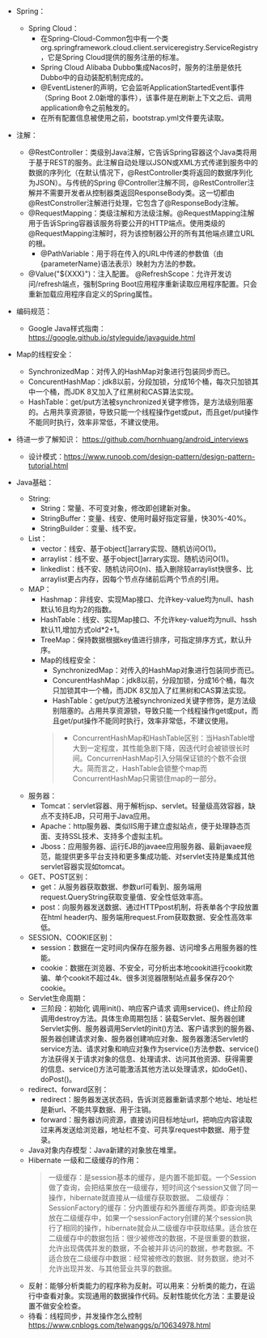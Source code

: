 
* Spring：
    * Spring Cloud：
        * 在Spring-Cloud-Common包中有一个类org.springframework.cloud.client.serviceregistry.ServiceRegistry，它是Spring Cloud提供的服务注册的标准。
        * Spring Cloud Alibaba Dubbo集成Nacos时，服务的注册是依托Dubbo中的自动装配机制完成的。
        * @EventListener的声明，它会监听ApplicationStartedEvent事件（Spring Boot 2.0新增的事件），该事件是在刷新上下文之后、调用application命令之前触发的。
        * 在所有配置信息被使用之前，bootstrap.yml文件要先读取。



* 注解：
    * @RestController：类级别Java注解，它告诉Spring容器这个Java类将用于基于REST的服务。此注解自动处理以JSON或XML方式传递到服务中的数据的序列化（在默认情况下，@RestController类将返回的数据序列化为JSON）。与传统的Spring @Controller注解不同，@RestController注解并不需要开发者从控制器类返回ResponseBody类。这一切都由@RestConstroller注解进行处理，它包含了@ResponseBody注解。
    * @RequestMapping：类级注解和方法级注解。@RequestMapping注解用于告诉Spring容器该服务将要公开的HTTP端点。使用类级的@RequestMapping注解时，将为该控制器公开的所有其他端点建立URL的根。
        * @PathVariable：用于将在传入的URL中传递的参数值（由{parameterName}语法表示）映射为方法的参数。
    * @Value("${XXX}")：注入配置。
    @RefreshScope：允许开发访问/refresh端点，强制Spring Boot应用程序重新读取应用程序配置。只会重新加载应用程序自定义的Spring属性。





* 编码规范：
    * Google Java样式指南：https://google.github.io/styleguide/javaguide.html

* Map的线程安全：
    * SynchronizedMap：对传入的HashMap对象进行包装同步而已。
    * ConcurentHashMap：jdk8以前，分段加锁，分成16个桶，每次只加锁其中一个桶，而JDK 8又加入了红黑树和CAS算法实现。
    * HashTable：get/put方法被synchronized关键字修饰，是方法级别阻塞的。占用共享资源锁，导致只能一个线程操作get或put，而且get/put操作不能同时执行，效率非常低，不建议使用。
    
    



* 待进一步了解知识：
https://github.com/hornhuang/android_interviews
    * 设计模式：https://www.runoob.com/design-pattern/design-pattern-tutorial.html


* Java基础：
    * String:
        * String：常量、不可变对象，修改即创建新对象。
        * StringBuffer：变量、线安、使用时最好指定容量，快30%-40%。
        * StringBuilder：变量、线不安。
    * List：
        * vector：线安、基于object[]arrary实现、随机访问O(1)。
        * arraylist：线不安、基于object[]arrary实现、随机访问O(1)。
        * linkedlist：线不安、随机访问O(n)、插入删除较arraylist快很多、比arraylist更占内存，因每个节点存储前后两个节点的引用。
    * MAP：
        * Hashmap：非线安、实现Map接口、允许key-value均为null、hash默认16且均为2的指数。
        * HashTable：线安、实现Map接口、不允许key-value均为null、hssh默认11,增加方式old*2+1。
        * TreeMap：保持数据根据key值进行排序，可指定排序方式，默认升序。
        * Map的线程安全：
            * SynchronizedMap：对传入的HashMap对象进行包装同步而已。
            * ConcurentHashMap：jdk8以前，分段加锁，分成16个桶，每次只加锁其中一个桶，而JDK 8又加入了红黑树和CAS算法实现。
            * HashTable：get/put方法被synchronized关键字修饰，是方法级别阻塞的。占用共享资源锁，导致只能一个线程操作get或put，而且get/put操作不能同时执行，效率非常低，不建议使用。
            > * ConcurrentHashMap和HashTable区别：当HashTable增大到一定程度，其性能急剧下降，因迭代时会被锁很长时间。ConcurrenHashMap引入分隔保证锁的个数不会很大。简而言之，HashTable会锁整个map而ConcurrentHashMap只需锁住map的一部分。
    * 服务器：
        * Tomcat：servlet容器、用于解析jsp、servlet。轻量级高效容器，缺点不支持EJB，只可用于Java应用。
        * Apache：http服务器、类似IIS用于建立虚拟站点，便于处理静态页面、支持SSL技术、支持多个虚拟主机。
        * Jboss：应用服务器、运行EJB的javaee应用服务器、最新javaee规范，能提供更多平台支持和更多集成功能、对servlet支持是集成其他servlet容器实现如tomcat。
    * GET、POST区别：
        * get：从服务器获取数据、参数url可看到、服务端用request.QueryString获取变量值、安全性低效率高。
        * post：向服务器发送数据、通过HTTPpost机制，将表单各个字段放置在html header内、服务端用request.From获取数据、安全性高效率低。
    * SESSION、COOKIE区别：
        * session：数据在一定时间内保存在服务器、访问增多占用服务器的性能。
        * cookie：数据在浏览器、不安全，可分析出本地cookit进行cookit欺骗、单个cookit不超过4k、很多浏览器限制站点最多保存20个cookie。
    * Servlet生命周期：
        * 三阶段：初始化 调用init()、响应客户请求 调用service()、终止阶段 调用destroy方法。具体生命周期包括：装载Servlet、服务器创建Servlet实例、服务器调用Servlet的init()方法、客户请求到的服务器、服务器创建请求对象、服务器创建响应对象、服务器激活Servlet的service方法、请求对象和响应对象作为service()方法参数、service()方法获得关于请求对象的信息、处理请求、访问其他资源、获得需要的信息、service()方法可能激活其他方法以处理请求，如doGet()、doPost()。
    * redirect、forward区别：
        * redirect：服务器发送状态码，告诉浏览器重新请求那个地址、地址栏是新url、不能共享数据、用于注销。
        * forward：服务器访问资源，直接访问目标地址url，把响应内容读取过来再发送给浏览器，地址栏不变、可共享request中数据、用于登录。
    * Java对象内存模型：Java新建的对象放在堆里。
    * Hibernate 一级和二级缓存的作用：
        > 一级缓存：是session基本的缓存，是内置不能卸载。一个Session做了查询，会把结果放在一级缓存，短时间这个session又做了同一操作，hibernate就直接从一级缓存获取数据。
        > 二级缓存：SessionFactory的缓存：分内置缓存和外置缓存两类。即查询结果放在二级缓存中，如果一个sessionFactory创建的某个session执行了相同的操作，hibernate就会从二级缓存中获取结果。适合放在二级缓存中的数据包括：很少被修改的数据，不是很重要的数据，允许出现偶偶并发的数据，不会被并非访问的数据，参考数据。不适合放在二级缓存中数据：经常被修改的数据、财务数据，绝对不允许出现并发、与其他营业共享的数据。
    * 反射：能够分析类能力的程序称为反射。可以用来：分析类的能力，在运行中查看对象。实现通用的数据操作代码。反射性能优化方法：主要是设置不做安全检查。
    * 待看：线程同步，并发操作怎么控制 https://www.cnblogs.com/telwanggs/p/10634978.html












